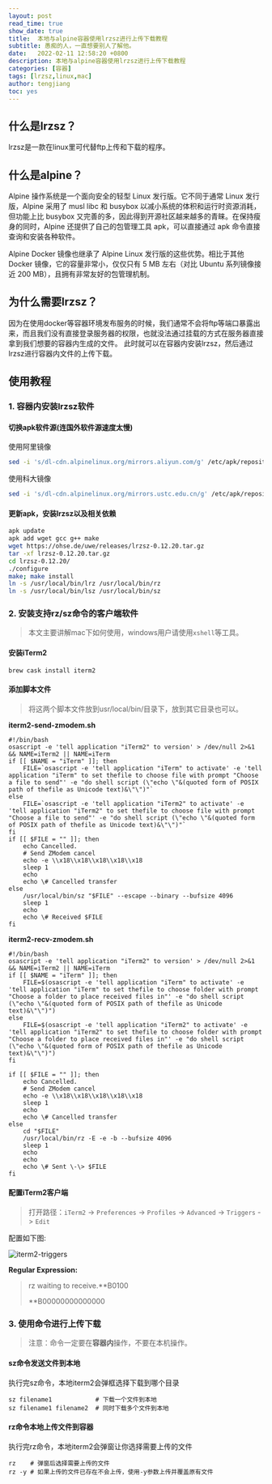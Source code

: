```yaml
---
layout: post
read_time: true
show_date: true
title:  本地与alpine容器使用lrzsz进行上传下载教程
subtitle: 愚痴的人，一直想要别人了解他。
date:   2022-02-11 12:58:20 +0800
description: 本地与alpine容器使用lrzsz进行上传下载教程
categories: [容器]
tags: [lrzsz,linux,mac]
author: tengjiang
toc: yes
---
```


## 什么是lrzsz？
lrzsz是一款在linux里可代替ftp上传和下载的程序。

## 什么是alpine？
Alpine 操作系统是一个面向安全的轻型 Linux 发行版。它不同于通常 Linux 发行版，Alpine 采用了 musl libc 和 busybox 以减小系统的体积和运行时资源消耗，但功能上比 busybox 又完善的多，因此得到开源社区越来越多的青睐。在保持瘦身的同时，Alpine 还提供了自己的包管理工具 apk，可以直接通过 apk 命令直接查询和安装各种软件。

Alpine Docker 镜像也继承了 Alpine Linux 发行版的这些优势。相比于其他 Docker 镜像，它的容量非常小，仅仅只有 5 MB 左右（对比 Ubuntu 系列镜像接近 200 MB），且拥有非常友好的包管理机制。

## 为什么需要lrzsz？
因为在使用docker等容器环境发布服务的时候，我们通常不会将ftp等端口暴露出来，而且我们没有直接登录服务器的权限，也就没法通过挂载的方式在服务器直接拿到我们想要的容器内生成的文件。
此时就可以在容器内安装lrzsz，然后通过lrzsz进行容器内文件的上传下载。

## 使用教程
### 1. 容器内安装lrzsz软件

#### 切换apk软件源(连国外软件源速度太慢)

使用阿里镜像

```sh
sed -i 's/dl-cdn.alpinelinux.org/mirrors.aliyun.com/g' /etc/apk/repositories
```

使用科大镜像

```sh
sed -i 's/dl-cdn.alpinelinux.org/mirrors.ustc.edu.cn/g' /etc/apk/repositories
```

#### 更新apk，安装lrzsz以及相关依赖

```sh
apk update
apk add wget gcc g++ make
wget https://ohse.de/uwe/releases/lrzsz-0.12.20.tar.gz
tar -xf lrzsz-0.12.20.tar.gz
cd lrzsz-0.12.20/
./configure
make; make install
ln -s /usr/local/bin/lrz /usr/local/bin/rz
ln -s /usr/local/bin/lsz /usr/local/bin/sz
```

### 2. 安装支持rz/sz命令的客户端软件

> 本文主要讲解mac下如何使用，windows用户请使用`xshell`等工具。

#### 安装iTerm2

```shell
brew cask install iterm2
```

#### 添加脚本文件

> 将这两个脚本文件放到usr/local/bin/目录下，放到其它目录也可以。

**iterm2-send-zmodem.sh**

```shell
#!/bin/bash
osascript -e 'tell application "iTerm2" to version' > /dev/null 2>&1 && NAME=iTerm2 || NAME=iTerm
if [[ $NAME = "iTerm" ]]; then
	FILE=`osascript -e 'tell application "iTerm" to activate' -e 'tell application "iTerm" to set thefile to choose file with prompt "Choose a file to send"' -e "do shell script (\"echo \"&(quoted form of POSIX path of thefile as Unicode text)&\"\")"`
else
	FILE=`osascript -e 'tell application "iTerm2" to activate' -e 'tell application "iTerm2" to set thefile to choose file with prompt "Choose a file to send"' -e "do shell script (\"echo \"&(quoted form of POSIX path of thefile as Unicode text)&\"\")"`
fi
if [[ $FILE = "" ]]; then
	echo Cancelled.
	# Send ZModem cancel
	echo -e \\x18\\x18\\x18\\x18\\x18
	sleep 1
	echo
	echo \# Cancelled transfer
else
	/usr/local/bin/sz "$FILE" --escape --binary --bufsize 4096
	sleep 1
	echo
	echo \# Received $FILE
fi
```

**iterm2-recv-zmodem.sh**

```shell
#!/bin/bash
osascript -e 'tell application "iTerm2" to version' > /dev/null 2>&1 && NAME=iTerm2 || NAME=iTerm
if [[ $NAME = "iTerm" ]]; then
	FILE=$(osascript -e 'tell application "iTerm" to activate' -e 'tell application "iTerm" to set thefile to choose folder with prompt "Choose a folder to place received files in"' -e "do shell script (\"echo \"&(quoted form of POSIX path of thefile as Unicode text)&\"\")")
else
	FILE=$(osascript -e 'tell application "iTerm2" to activate' -e 'tell application "iTerm2" to set thefile to choose folder with prompt "Choose a folder to place received files in"' -e "do shell script (\"echo \"&(quoted form of POSIX path of thefile as Unicode text)&\"\")")
fi

if [[ $FILE = "" ]]; then
	echo Cancelled.
	# Send ZModem cancel
	echo -e \\x18\\x18\\x18\\x18\\x18
	sleep 1
	echo
	echo \# Cancelled transfer
else
	cd "$FILE"
	/usr/local/bin/rz -E -e -b --bufsize 4096
	sleep 1
	echo
	echo
	echo \# Sent \-\> $FILE
fi

```

#### 配置iTerm2客户端

> 打开路径：`iTerm2` -> `Preferences` -> `Profiles` -> `Advanced` -> `Triggers` -> `Edit`

配置如下图:

![iterm2-triggers](https://s2.loli.net/2022/02/11/WgLphE6uaOdSQc8.png)

**Regular Expression:**

> rz waiting to receive.\*\*B0100
>
> \*\*B00000000000000

### 3. 使用命令进行上传下载

> 注意：命令一定要在**容器内**操作，不要在本机操作。

#### sz命令发送文件到本地

执行完sz命令，本地iterm2会弹框选择下载到哪个目录

```shell
sz filename1            # 下载一个文件到本地
sz filename1 filename2  # 同时下载多个文件到本地
```

#### rz命令本地上传文件到容器

执行完rz命令，本地iterm2会弹窗让你选择需要上传的文件

```shell
rz    # 弹窗后选择需要上传的文件
rz -y # 如果上传的文件已存在不会上传，使用-y参数上传并覆盖原有文件
```


